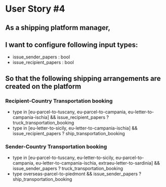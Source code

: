 # User Story #4

## As a shipping platform manager, 
## I want to configure following input types:
* issue_sender_papers : bool
* issue_recipient_papers : bool

## So that the following shipping arrangements are created on the platform
### Recipient-Country Transportation booking
- type in [eu-parcel-to-tuscany, eu-parcel-to-campania, eu-letter-to-campania-ischia] && issue_recipient_papers ? truck_transportation_booking
- type in [eu-letter-to-sicily, eu-letter-to-campania-ischia] && issue_recipient_papers ? ship_transportation_booking
### Sender-Country Transportation booking
- type in [eu-parcel-to-tuscany, eu-letter-to-sicily, eu-parcel-to-campania, eu-letter-to-campania-ischia, extraeu-letter-to-sardinia] && issue_sender_papers ? truck_transportation_booking
- type overseas-parcel-to-piedmont && issue_sender_papers ? ship_transportation_booking